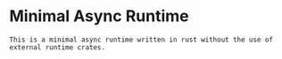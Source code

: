 # Minimal Async Runtime
    This is a minimal async runtime written in rust without the use of external runtime crates.